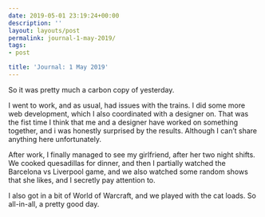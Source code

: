 ```yaml
---
date: 2019-05-01 23:19:24+00:00
description: ''
layout: layouts/post
permalink: journal-1-may-2019/
tags:
- post

title: 'Journal: 1 May 2019'
---
```


<p>So it was pretty much a carbon copy of yesterday.</p>
<p>I went to work, and as usual, had issues with the trains. I did some more web development, which I also coordinated with a designer on. That was the fist time I think that me and a designer have worked on something together, and i was honestly surprised by the results. Although I can’t share anything here unfortunately.</p>
<p>After work, I finally managed to see my girlfriend, after her two night shifts. We cooked quesadillas for dinner, and then I partially watched the Barcelona vs Liverpool game, and we also watched some random shows that she likes, and I secretly pay attention to.</p>
<p>I also got in a bit of World of Warcraft, and we played with the cat loads. So all-in-all, a pretty good day.</p>
